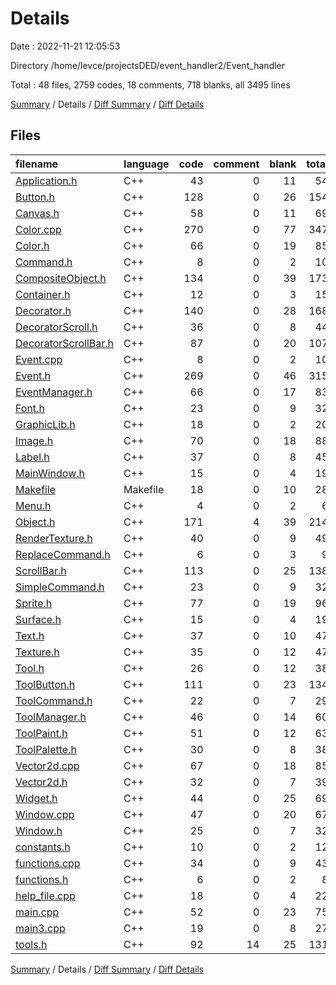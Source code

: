 # Details

Date : 2022-11-21 12:05:53

Directory /home/levce/projectsDED/event_handler2/Event_handler

Total : 48 files,  2759 codes, 18 comments, 718 blanks, all 3495 lines

[Summary](results.md) / Details / [Diff Summary](diff.md) / [Diff Details](diff-details.md)

## Files
| filename | language | code | comment | blank | total |
| :--- | :--- | ---: | ---: | ---: | ---: |
| [Application.h](/Application.h) | C++ | 43 | 0 | 11 | 54 |
| [Button.h](/Button.h) | C++ | 128 | 0 | 26 | 154 |
| [Canvas.h](/Canvas.h) | C++ | 58 | 0 | 11 | 69 |
| [Color.cpp](/Color.cpp) | C++ | 270 | 0 | 77 | 347 |
| [Color.h](/Color.h) | C++ | 66 | 0 | 19 | 85 |
| [Command.h](/Command.h) | C++ | 8 | 0 | 2 | 10 |
| [CompositeObject.h](/CompositeObject.h) | C++ | 134 | 0 | 39 | 173 |
| [Container.h](/Container.h) | C++ | 12 | 0 | 3 | 15 |
| [Decorator.h](/Decorator.h) | C++ | 140 | 0 | 28 | 168 |
| [DecoratorScroll.h](/DecoratorScroll.h) | C++ | 36 | 0 | 8 | 44 |
| [DecoratorScrollBar.h](/DecoratorScrollBar.h) | C++ | 87 | 0 | 20 | 107 |
| [Event.cpp](/Event.cpp) | C++ | 8 | 0 | 2 | 10 |
| [Event.h](/Event.h) | C++ | 269 | 0 | 46 | 315 |
| [EventManager.h](/EventManager.h) | C++ | 66 | 0 | 17 | 83 |
| [Font.h](/Font.h) | C++ | 23 | 0 | 9 | 32 |
| [GraphicLib.h](/GraphicLib.h) | C++ | 18 | 0 | 2 | 20 |
| [Image.h](/Image.h) | C++ | 70 | 0 | 18 | 88 |
| [Label.h](/Label.h) | C++ | 37 | 0 | 8 | 45 |
| [MainWindow.h](/MainWindow.h) | C++ | 15 | 0 | 4 | 19 |
| [Makefile](/Makefile) | Makefile | 18 | 0 | 10 | 28 |
| [Menu.h](/Menu.h) | C++ | 4 | 0 | 2 | 6 |
| [Object.h](/Object.h) | C++ | 171 | 4 | 39 | 214 |
| [RenderTexture.h](/RenderTexture.h) | C++ | 40 | 0 | 9 | 49 |
| [ReplaceCommand.h](/ReplaceCommand.h) | C++ | 6 | 0 | 3 | 9 |
| [ScrollBar.h](/ScrollBar.h) | C++ | 113 | 0 | 25 | 138 |
| [SimpleCommand.h](/SimpleCommand.h) | C++ | 23 | 0 | 9 | 32 |
| [Sprite.h](/Sprite.h) | C++ | 77 | 0 | 19 | 96 |
| [Surface.h](/Surface.h) | C++ | 15 | 0 | 4 | 19 |
| [Text.h](/Text.h) | C++ | 37 | 0 | 10 | 47 |
| [Texture.h](/Texture.h) | C++ | 35 | 0 | 12 | 47 |
| [Tool.h](/Tool.h) | C++ | 26 | 0 | 12 | 38 |
| [ToolButton.h](/ToolButton.h) | C++ | 111 | 0 | 23 | 134 |
| [ToolCommand.h](/ToolCommand.h) | C++ | 22 | 0 | 7 | 29 |
| [ToolManager.h](/ToolManager.h) | C++ | 46 | 0 | 14 | 60 |
| [ToolPaint.h](/ToolPaint.h) | C++ | 51 | 0 | 12 | 63 |
| [ToolPalette.h](/ToolPalette.h) | C++ | 30 | 0 | 8 | 38 |
| [Vector2d.cpp](/Vector2d.cpp) | C++ | 67 | 0 | 18 | 85 |
| [Vector2d.h](/Vector2d.h) | C++ | 32 | 0 | 7 | 39 |
| [Widget.h](/Widget.h) | C++ | 44 | 0 | 25 | 69 |
| [Window.cpp](/Window.cpp) | C++ | 47 | 0 | 20 | 67 |
| [Window.h](/Window.h) | C++ | 25 | 0 | 7 | 32 |
| [constants.h](/constants.h) | C++ | 10 | 0 | 2 | 12 |
| [functions.cpp](/functions.cpp) | C++ | 34 | 0 | 9 | 43 |
| [functions.h](/functions.h) | C++ | 6 | 0 | 2 | 8 |
| [help_file.cpp](/help_file.cpp) | C++ | 18 | 0 | 4 | 22 |
| [main.cpp](/main.cpp) | C++ | 52 | 0 | 23 | 75 |
| [main3.cpp](/main3.cpp) | C++ | 19 | 0 | 8 | 27 |
| [tools.h](/tools.h) | C++ | 92 | 14 | 25 | 131 |

[Summary](results.md) / Details / [Diff Summary](diff.md) / [Diff Details](diff-details.md)